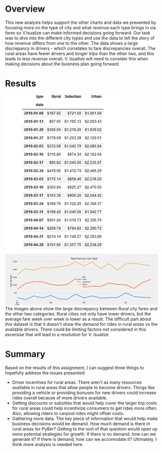 # Overview
This new analysis helps support the other charts and data we presented by focusing more on the type of city and what revenue each type brings in via fares so V.Isualize can make informed decisions going forward. Our task was to dive into the different city types and use the data to tell the story of how revenue differs from one to the other. The data shows a large discrepancy in drivers - which correlates to fare discrepancies overall. The rural areas have fewer drivers and longer trips than the other two, and this leads to less revenue overall. V. Isualize will need to consider this when making decisions about the buisness plan going forward.

# Results
![Summary Image](https://github.com/dylanvowell/PyBer_Analysis/blob/main/Resources/Screenshot%202022-01-26%20134432.png?raw=true)
![Line Graph](https://github.com/dylanvowell/PyBer_Analysis/blob/main/Analysis/Pyber_fare_summary.png?raw=true)
The images above show the large discrepancy between Rural city fares and the other two categories. Rural cities not only have lower drivers, but the average fare week over week is lower as a result. The difficult part about this dataset is that it doesn't show the demand for rides in rural areas vs the available drivers. There could be limiting factors not considered in this excersise that will lead to a resolution for V. Isualize

# Summary
Based on the results of this assignment, I can suggest three things to hopefully address the issues presented: 
- Driver incentives for rural areas. There aren't as many resources available in rural areas that allow people to become drivers. Things like providing a vehicle or providing bonuses for new drivers could increase rides overall because of more drivers available.
- Getting discounts or subsities that would help cover the larger trip costs for rural areas could help incentivize consumers to get rides more often. Also, allowing riders to carpool rides might offset costs. 
- Gathering more data. The key piece of information that would help make business decisions would be demand. How much demand is there in rural areas for PyBer? Getting to the root of that question would open up more potential strategies for growth. If there is no demand, how can we generate it? If there is demand, how can we accomodate it? Ultimately, I think more analysis is needed here. 
